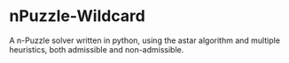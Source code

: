 # nPuzzle-Wildcard
A n-Puzzle solver written in python, using the astar algorithm and multiple heuristics, both admissible and non-admissible.
